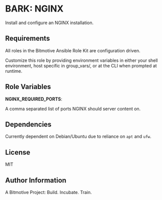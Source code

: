 BARK: NGINX
=========

Install and configure an NGINX installation.

Requirements
------------

All roles in the Bitmotive Ansible Role Kit are configuration driven.

Customize this role by providing environment variables in either your
shell environment, host specific in group_vars/, or at the CLI when
prompted at runtime. 

Role Variables
--------------

**NGINX_REQUIRED_PORTS**:

A comma separated list of ports NGINX should server content on.


Dependencies
------------

Currently dependent on Debian/Ubuntu due to reliance on `apt` and `ufw`. 

License
-------

MIT

Author Information
------------------

A Bitmotive Project: Build. Incubate. Train.
